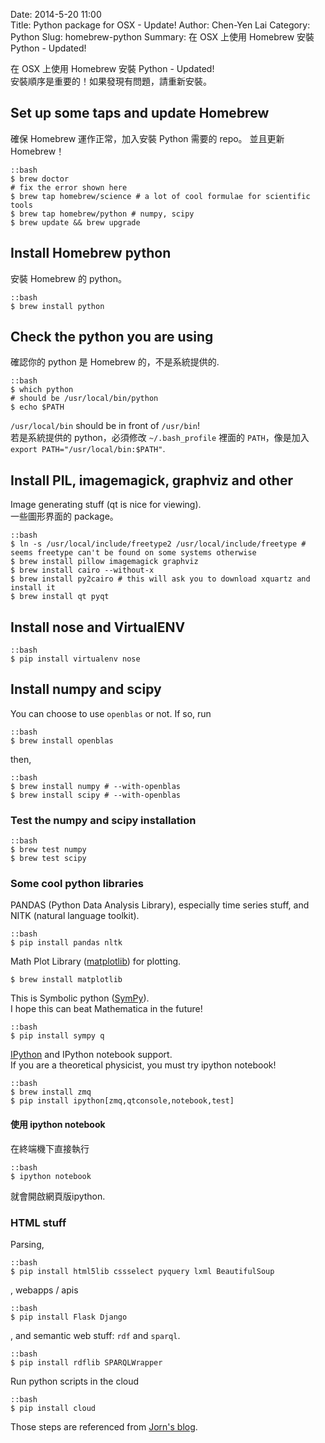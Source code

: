 Date: 2014-5-20 11:00  
Title: Python package for OSX - Update!
Author: Chen-Yen Lai
Category: Python
Slug: homebrew-python
Summary: 在 OSX 上使用 Homebrew 安裝 Python - Updated!

在 OSX 上使用 Homebrew 安裝 Python - Updated!  
安裝順序是重要的！如果發現有問題，請重新安裝。

## Set up some taps and update Homebrew

確保 Homebrew 運作正常，加入安裝 Python 需要的 repo。 並且更新 Homebrew！

    ::bash
    $ brew doctor
    # fix the error shown here
    $ brew tap homebrew/science # a lot of cool formulae for scientific tools
    $ brew tap homebrew/python # numpy, scipy
    $ brew update && brew upgrade

## Install Homebrew python

安裝 Homebrew 的 python。

    ::bash
    $ brew install python
    
## Check the python you are using

確認你的 python 是 Homebrew 的，不是系統提供的.

    ::bash
    $ which python
    # should be /usr/local/bin/python
    $ echo $PATH
    
`/usr/local/bin` should be in front of `/usr/bin`!  
若是系統提供的 python，必須修改 `~/.bash_profile` 裡面的 `PATH`，像是加入`export PATH="/usr/local/bin:$PATH"`.

## Install PIL, imagemagick, graphviz and other

Image generating stuff (qt is nice for viewing).  
一些圖形界面的 package。

    ::bash
    $ ln -s /usr/local/include/freetype2 /usr/local/include/freetype # seems freetype can't be found on some systems otherwise
    $ brew install pillow imagemagick graphviz
    $ brew install cairo --without-x
    $ brew install py2cairo # this will ask you to download xquartz and install it
    $ brew install qt pyqt

## Install nose and VirtualENV

    ::bash
    $ pip install virtualenv nose

## Install numpy and scipy

You can choose to use `openblas` or not. If so, run

    ::bash
    $ brew install openblas

then,

    ::bash
    $ brew install numpy # --with-openblas
    $ brew install scipy # --with-openblas

### Test the numpy and scipy installation

    ::bash
    $ brew test numpy
    $ brew test scipy

### Some cool python libraries

PANDAS (Python Data Analysis Library), especially time series stuff, and NITK (natural language toolkit).

    ::bash
    $ pip install pandas nltk
    
Math Plot Library ([matplotlib](http://matplotlib.org)) for plotting.

    $ brew install matplotlib

This is Symbolic python ([SymPy](http://sympy.org/en/index.html)).  
I hope this can beat Mathematica in the future!

    ::bash
    $ pip install sympy q

[IPython](http://ipython.org) and IPython notebook support.  
If you are a theoretical physicist, you must try ipython notebook!

    ::bash
    $ brew install zmq
    $ pip install ipython[zmq,qtconsole,notebook,test]
    
#### 使用 ipython notebook

在終端機下直接執行

    ::bash
    $ ipython notebook

就會開啟網頁版ipython.
    
### HTML stuff

Parsing,

    ::bash
    $ pip install html5lib cssselect pyquery lxml BeautifulSoup

, webapps / apis

    ::bash
    $ pip install Flask Django

, and semantic web stuff: `rdf` and `sparql`.

    ::bash
    $ pip install rdflib SPARQLWrapper
    
Run python scripts in the cloud

    ::bash
    $ pip install cloud
    

Those steps are referenced from [Jorn's blog](http://joernhees.de/blog/2014/02/25/scientific-python-on-mac-os-x-10-9-with-homebrew/).